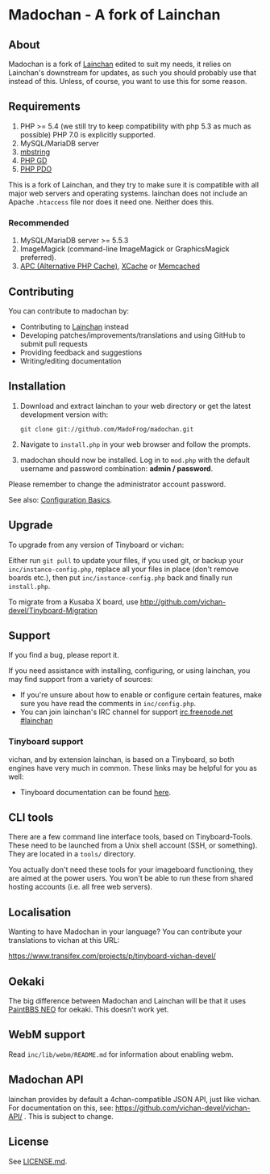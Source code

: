 Madochan - A fork of Lainchan
========================================================

About
------------
Madochan is a fork of [Lainchan](https://github.com/lainchan/lainchan) edited to suit my needs, 
it relies on Lainchan's downstream for updates, as such 
you should probably use that instead of this. Unless, of course, you want to use this for some reason.

Requirements
------------
1.	PHP >= 5.4 (we still try to keep compatibility with php 5.3 as much as possible)
        PHP 7.0 is explicitly supported.
2.	MySQL/MariaDB server
3.	[mbstring](http://www.php.net/manual/en/mbstring.installation.php) 
4.	[PHP GD](http://www.php.net/manual/en/intro.image.php)
5.	[PHP PDO](http://www.php.net/manual/en/intro.pdo.php)

This is a fork of Lainchan, and they try to make sure it is compatible with all major web servers and
operating systems. lainchan does not include an Apache ```.htaccess``` file nor does
it need one. Neither does this.

### Recommended
1.	MySQL/MariaDB server >= 5.5.3
2.	ImageMagick (command-line ImageMagick or GraphicsMagick preferred).
3.	[APC (Alternative PHP Cache)](http://php.net/manual/en/book.apc.php),
	[XCache](http://xcache.lighttpd.net/) or
	[Memcached](http://www.php.net/manual/en/intro.memcached.php)

Contributing
------------
You can contribute to madochan by:
*	Contributing to [Lainchan](https://github.com/lainchan/lainchan) instead
*	Developing patches/improvements/translations and using GitHub to submit pull requests
*	Providing feedback and suggestions
*	Writing/editing documentation

<!--If you need help developing a patch, please join our IRC channel. 

> irc.lainchan.org:6697 @ #thecage -->

Installation
-------------
1.	Download and extract lainchan to your web directory or get the latest
	development version with:

        git clone git://github.com/MadoFrog/madochan.git
	
2.	Navigate to ```install.php``` in your web browser and follow the
	prompts.
3.	madochan should now be installed. Log in to ```mod.php``` with the
	default username and password combination: **admin / password**.

Please remember to change the administrator account password.

See also: [Configuration Basics](https://web.archive.org/web/20121003095922/http://tinyboard.org/docs/?p=Config).

Upgrade
-------
To upgrade from any version of Tinyboard or vichan:

Either run ```git pull``` to update your files, if you used git, or
backup your ```inc/instance-config.php```, replace all your files in place
(don't remove boards etc.), then put ```inc/instance-config.php``` back and
finally run ```install.php```.

To migrate from a Kusaba X board, use http://github.com/vichan-devel/Tinyboard-Migration

Support
--------
If you find a bug, please report it.

If you need assistance with installing, configuring, or using lainchan, you may
find support from a variety of sources:

*	If you're unsure about how to enable or configure certain features, make
	sure you have read the comments in ```inc/config.php```.
*	You can join lainchan's IRC channel for support
	[irc.freenode.net #lainchan](irc://irc.freenode.net/lainchan)

### Tinyboard support
vichan, and by extension lainchan, is based on a Tinyboard, so both engines have very much in common. These
links may be helpful for you as well: 

*	Tinyboard documentation can be found [here](https://web.archive.org/web/20121016074303/http://tinyboard.org/docs/?p=Main_Page).

CLI tools
-----------------
There are a few command line interface tools, based on Tinyboard-Tools. These need
to be launched from a Unix shell account (SSH, or something). They are located in a ```tools/```
directory.

You actually don't need these tools for your imageboard functioning, they are aimed
at the power users. You won't be able to run these from shared hosting accounts
(i.e. all free web servers).

Localisation
------------
Wanting to have Madochan in your language? You can contribute your translations to vichan at this URL:

https://www.transifex.com/projects/p/tinyboard-vichan-devel/

Oekaki
------
The big difference between Madochan and Lainchan will be that it uses [PaintBBS NEO](https://github.com/funige/neo/) for oekaki. 
This doesn't work yet.
<!--After you pull the repository, however, you will need to download wPaint separately using git's `submodule` feature. Use the following commands:

```
git submodule init
git submodule update
```

To enable oekaki, add all the scripts listed in `js/wpaint.js` to your `instance-config.php`. -->

WebM support
------------
Read `inc/lib/webm/README.md` for information about enabling webm.

Madochan API
----------
lainchan provides by default a 4chan-compatible JSON API, just like vichan. For documentation on this, see:
https://github.com/vichan-devel/vichan-API/ . This is subject to change.

License
--------
See [LICENSE.md](http://github.com/lainchan/lainchan/blob/master/LICENSE.md).

